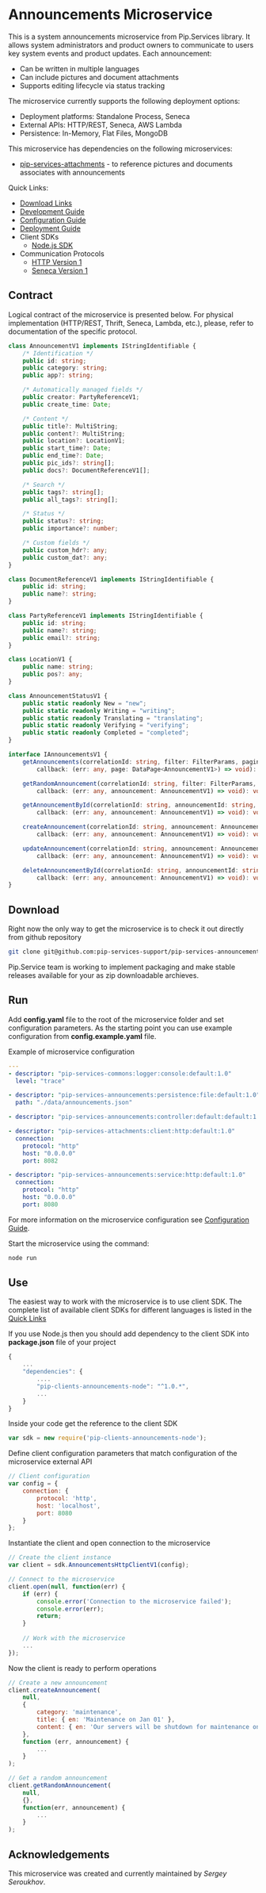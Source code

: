 # Announcements Microservice

This is a system announcements microservice from Pip.Services library. 
It allows system administrators and product owners to communicate to users key system events and product updates.
Each announcement:
- Can be written in multiple languages
- Can include pictures and document attachments
- Supports editing lifecycle via status tracking

The microservice currently supports the following deployment options:
* Deployment platforms: Standalone Process, Seneca
* External APIs: HTTP/REST, Seneca, AWS Lambda
* Persistence: In-Memory, Flat Files, MongoDB

This microservice has dependencies on the following microservices:
- [pip-services-attachments](https://github.com/pip-services-content/pip-services-attachments-node) - to reference pictures and documents associates with announcements

<a name="links"></a> Quick Links:

* [Download Links](doc/Downloads.md)
* [Development Guide](doc/Development.md)
* [Configuration Guide](doc/Configuration.md)
* [Deployment Guide](doc/Deployment.md)
* Client SDKs
  - [Node.js SDK](https://github.com/pip-services-content/pip-clients-announcements-node)
* Communication Protocols
  - [HTTP Version 1](doc/HttpProtocolV1.md)
  - [Seneca Version 1](doc/SenecaProtocolV1.md)

##  Contract

Logical contract of the microservice is presented below. For physical implementation (HTTP/REST, Thrift, Seneca, Lambda, etc.),
please, refer to documentation of the specific protocol.

```typescript
class AnnouncementV1 implements IStringIdentifiable {
    /* Identification */
    public id: string;
    public category: string;
    public app?: string;

    /* Automatically managed fields */
    public creator: PartyReferenceV1;
    public create_time: Date;

    /* Content */
    public title?: MultiString;
    public content?: MultiString;
    public location?: LocationV1;
    public start_time?: Date;
    public end_time?: Date;
    public pic_ids?: string[];
    public docs?: DocumentReferenceV1[];

    /* Search */
    public tags?: string[];
    public all_tags?: string[];

    /* Status */
    public status?: string;
    public importance?: number;

    /* Custom fields */
    public custom_hdr?: any;
    public custom_dat?: any;
}

class DocumentReferenceV1 implements IStringIdentifiable {
    public id: string;
    public name?: string;
}

class PartyReferenceV1 implements IStringIdentifiable {
    public id: string;
    public name?: string;
    public email?: string;
}

class LocationV1 {
    public name: string;
    public pos?: any;
}

class AnnouncementStatusV1 {
    public static readonly New = "new";
    public static readonly Writing = "writing";
    public static readonly Translating = "translating";
    public static readonly Verifying = "verifying";
    public static readonly Completed = "completed";
}

interface IAnnouncementsV1 {
    getAnnouncements(correlationId: string, filter: FilterParams, paging: PagingParams,
        callback: (err: any, page: DataPage<AnnouncementV1>) => void): void;

    getRandomAnnouncement(correlationId: string, filter: FilterParams,
        callback: (err: any, announcement: AnnouncementV1) => void): void;

    getAnnouncementById(correlationId: string, announcementId: string,
        callback: (err: any, announcement: AnnouncementV1) => void): void;

    createAnnouncement(correlationId: string, announcement: AnnouncementV1,
        callback: (err: any, announcement: AnnouncementV1) => void): void;

    updateAnnouncement(correlationId: string, announcement: AnnouncementV1,
        callback: (err: any, announcement: AnnouncementV1) => void): void;

    deleteAnnouncementById(correlationId: string, announcementId: string,
        callback: (err: any, announcement: AnnouncementV1) => void): void;
}
```

## Download

Right now the only way to get the microservice is to check it out directly from github repository
```bash
git clone git@github.com:pip-services-support/pip-services-announcements-node.git
```

Pip.Service team is working to implement packaging and make stable releases available for your 
as zip downloadable archieves.

## Run

Add **config.yaml** file to the root of the microservice folder and set configuration parameters.
As the starting point you can use example configuration from **config.example.yaml** file. 

Example of microservice configuration
```yaml
---
- descriptor: "pip-services-commons:logger:console:default:1.0"
  level: "trace"

- descriptor: "pip-services-announcements:persistence:file:default:1.0"
  path: "./data/announcements.json"

- descriptor: "pip-services-announcements:controller:default:default:1.0"

- descriptor: "pip-services-attachments:client:http:default:1.0"
  connection:
    protocol: "http"
    host: "0.0.0.0"
    port: 8082

- descriptor: "pip-services-announcements:service:http:default:1.0"
  connection:
    protocol: "http"
    host: "0.0.0.0"
    port: 8080
```
 
For more information on the microservice configuration see [Configuration Guide](Configuration.md).

Start the microservice using the command:
```bash
node run
```

## Use

The easiest way to work with the microservice is to use client SDK. 
The complete list of available client SDKs for different languages is listed in the [Quick Links](#links)

If you use Node.js then you should add dependency to the client SDK into **package.json** file of your project
```javascript
{
    ...
    "dependencies": {
        ....
        "pip-clients-announcements-node": "^1.0.*",
        ...
    }
}
```

Inside your code get the reference to the client SDK
```javascript
var sdk = new require('pip-clients-announcements-node');
```

Define client configuration parameters that match configuration of the microservice external API
```javascript
// Client configuration
var config = {
    connection: {
        protocol: 'http',
        host: 'localhost', 
        port: 8080
    }
};
```

Instantiate the client and open connection to the microservice
```javascript
// Create the client instance
var client = sdk.AnnouncementsHttpClientV1(config);

// Connect to the microservice
client.open(null, function(err) {
    if (err) {
        console.error('Connection to the microservice failed');
        console.error(err);
        return;
    }
    
    // Work with the microservice
    ...
});
```

Now the client is ready to perform operations
```javascript
// Create a new announcement
client.createAnnouncement(
    null,
    { 
        category: 'maintenance',
        title: { en: 'Maintenance on Jan 01' },
        content: { en: 'Our servers will be shutdown for maintenance on Jan 01' }
    },
    function (err, announcement) {
        ...
    }
);
```

```javascript
// Get a random announcement
client.getRandomAnnouncement(
    null,
    {},
    function(err, announcement) {
        ...    
    }
);
```    

## Acknowledgements

This microservice was created and currently maintained by *Sergey Seroukhov*.


